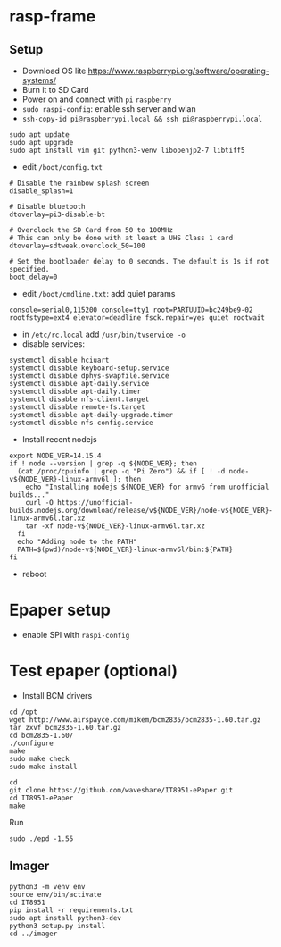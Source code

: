 # rasp-frame

## Setup

- Download OS lite https://www.raspberrypi.org/software/operating-systems/
- Burn it to SD Card
- Power on and connect with `pi` `raspberry`
- `sudo raspi-config`: enable ssh server and wlan
- `ssh-copy-id pi@raspberrypi.local && ssh pi@raspberrypi.local`
```
sudo apt update
sudo apt upgrade
sudo apt install vim git python3-venv libopenjp2-7 libtiff5
```

- edit `/boot/config.txt`
```
# Disable the rainbow splash screen
disable_splash=1

# Disable bluetooth
dtoverlay=pi3-disable-bt

# Overclock the SD Card from 50 to 100MHz
# This can only be done with at least a UHS Class 1 card
dtoverlay=sdtweak,overclock_50=100

# Set the bootloader delay to 0 seconds. The default is 1s if not specified.
boot_delay=0
```
- edit `/boot/cmdline.txt`: add quiet params
```
console=serial0,115200 console=tty1 root=PARTUUID=bc249be9-02 rootfstype=ext4 elevator=deadline fsck.repair=yes quiet rootwait
```
- in `/etc/rc.local` add `/usr/bin/tvservice -o`
- disable services:
```
systemctl disable hciuart
systemctl disable keyboard-setup.service
systemctl disable dphys-swapfile.service
systemctl disable apt-daily.service
systemctl disable apt-daily.timer
systemctl disable nfs-client.target
systemctl disable remote-fs.target
systemctl disable apt-daily-upgrade.timer
systemctl disable nfs-config.service
```

- Install recent nodejs

```
export NODE_VER=14.15.4
if ! node --version | grep -q ${NODE_VER}; then
  (cat /proc/cpuinfo | grep -q "Pi Zero") && if [ ! -d node-v${NODE_VER}-linux-armv6l ]; then
    echo "Installing nodejs ${NODE_VER} for armv6 from unofficial builds..."
    curl -O https://unofficial-builds.nodejs.org/download/release/v${NODE_VER}/node-v${NODE_VER}-linux-armv6l.tar.xz
    tar -xf node-v${NODE_VER}-linux-armv6l.tar.xz
  fi
  echo "Adding node to the PATH"
  PATH=$(pwd)/node-v${NODE_VER}-linux-armv6l/bin:${PATH}
fi
```

- reboot


# Epaper setup

- enable SPI with `raspi-config`

# Test epaper (optional)

- Install BCM drivers

```
cd /opt
wget http://www.airspayce.com/mikem/bcm2835/bcm2835-1.60.tar.gz
tar zxvf bcm2835-1.60.tar.gz
cd bcm2835-1.60/
./configure
make
sudo make check
sudo make install
```

```
cd
git clone https://github.com/waveshare/IT8951-ePaper.git
cd IT8951-ePaper
make
```

Run
```
sudo ./epd -1.55
```

## Imager

```
python3 -m venv env
source env/bin/activate
cd IT8951
pip install -r requirements.txt
sudo apt install python3-dev
python3 setup.py install
cd ../imager
```
